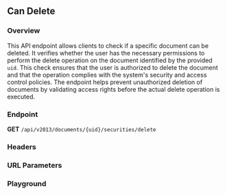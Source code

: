 ## Can Delete

### Overview

This API endpoint allows clients to check if a specific document can be deleted. It verifies whether the user has the necessary permissions to perform the delete operation on the document identified by the provided `uid`. This check ensures that the user is authorized to delete the document and that the operation complies with the system's security and access control policies. The endpoint helps prevent unauthorized deletion of documents by validating access rights before the actual delete operation is executed.

### Endpoint
**GET** `/api/v2013/documents/{uid}/securities/delete`

### Headers
<!--@include: ../../common/header/authorization-realm.md-->

### URL Parameters
<!--@include: ../../common/url/uid.md-->

### Playground

<SwaggerUI :swaggerSpecs="swaggerDeleteSpecs" />